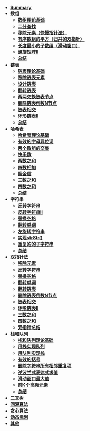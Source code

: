 <!-- 参考https://programmercarl.com/ -->
* [**Summary**](docs/Summary.md)
* **数组**
  * [**数组理论基础**](docs/1_1_Array_arrayBase)
  * [**二分查找**](docs/1_2_Array_binarySearch)
  * [**移除元素（快慢指针法）**](docs/1_3_Array_deleteEle)
  * [**有序数组的平方（归并的双指针）**](docs/1_4_Array_sortSquareArray)
  * [**长度最小的子数组（滑动窗口）**](docs/1_5_Array_minSubArray)
  * [**螺旋矩阵II**](docs/1_6_Array_spiralMatrix)
  * [**总结**](docs/1_7_Array_summary)
* **链表**
  * [**链表理论基础**](docs/2_1_LinkList_linkListBase)
  * [**移除链表元素**](docs/2_2_LinkList_removeEle)
  * [**设计链表**](docs/2_3_LinkList_designLinkList)
  * [**翻转链表**](docs/2_4_LinkList_reverseLinkList)
  * [**两两交换链表节点**](docs/2_5_LinkList_swapNodes)
  * [**删除链表倒数N节点**](docs/2_6_LinkList_removeNthNode)
  * [**链表相交**](docs/2_7_LinkList_intersection)
  * [**环形链表II**](docs/2_8_LinkList_cycleLinkList)
  * [**总结**](docs/2_9_Linklist_summary)
* **哈希表**
  * [**哈希表理论基础**](docs/3_hash)
  * [**有效的字母异位词**](docs/3_hash)
  * [**两个数组的交集**](docs/3_hash)
  * [**快乐数**](docs/3_hash)
  * [**两数之和**](docs/3_hash)
  * [**四数相加**](docs/3_hash)
  * [**赎金信**](docs/3_hash)
  * [**三数之和**](docs/3_hash)
  * [**四数之和**](docs/3_hash)
  * [**总结**](docs/3_hash)
* **字符串**
  * [**反转字符串**](docs/4_string)
  * [**反转字符串II**](docs/4_string)
  * [**替换空格**](docs/4_string)
  * [**翻转单词**](docs/4_string)
  * [**左旋转字符串**](docs/4_string)
  * [**实现strStr()**](docs/4_string)
  * [**重复的的子字符串**](docs/4_string)
  * [**总结**](docs/4_string)
* **双指针法**
  * [**移除元素**](docs/doublePointer)
  * [**反转字符串**](docs/doublePointer)
  * [**替换空格**](docs/doublePointer)
  * [**翻转单词**](docs/doublePointer)
  * [**翻转链表**](docs/doublePointer)
  * [**删除链表倒数N节点**](docs/doublePointer)
  * [**链表相交**](docs/doublePointer)
  * [**环形链表II**](docs/doublePointer)
  * [**三数之和**](docs/doublePointer)
  * [**四数之和**](docs/doublePointer)
  * [**双指针总结**](docs/doublePointer)
* **栈和队列**
  * [**栈和队列理论基础**](docs/stackQueue)
  * [**用栈实现队列**](docs/stackQueue)
  * [**用队列实现栈**](docs/stackQueue)
  * [**有效的括号**](docs/stackQueue)
  * [**删除字符串所有相邻重复项**](docs/stackQueue)
  * [**逆波兰式表达式求值**](docs/stackQueue)
  * [**滑动窗口最大值**](docs/stackQueue)
  * [**前K个高频元素**](docs/stackQueue)
  * [**总结**](docs/stackQueue)
* [**二叉树**](docs/binaryTree)
* [**回溯算法**](docs/backtracking)
* [**贪心算法**](docs/greedy)
* [**动态规划**](docs/dynamicProgramming)
* [**其他**](docs/other)